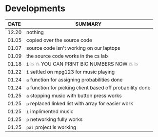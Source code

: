 # Developments

DATE | SUMMARY
--- | ---
12.20 | nothing
01.05 | copied over the source code
01.07 | source code isn't working on our laptops
01.09 | the source code works in the cs lab
01.18 | `i` :boom: :boom: YOU CAN PRINT BIG NUMBERS NOW :boom: :boom:  
01.22 | `i` settled on mpg123 for music playing
01.24 | `a` function for assigning probabilities done
01.24 | `a` function for picking client based off probability done
01.25 | `a` stopping music with button press works 
01.25 | `p` replaced linked list with array for easier work
01.25 | `i` implimented music
01.25 | `p` networking fully works
01.25 | `pai` project is working
